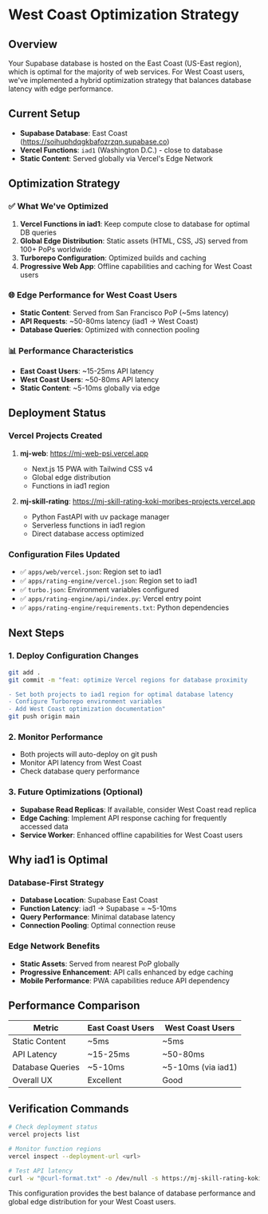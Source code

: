 # West Coast Optimization Strategy

## Overview

Your Supabase database is hosted on the East Coast (US-East region), which is optimal for the majority of web services. For West Coast users, we've implemented a hybrid optimization strategy that balances database latency with edge performance.

## Current Setup

- **Supabase Database**: East Coast (https://soihuphdqgkbafozrzqn.supabase.co)
- **Vercel Functions**: `iad1` (Washington D.C.) - close to database
- **Static Content**: Served globally via Vercel's Edge Network

## Optimization Strategy

### ✅ What We've Optimized

1. **Vercel Functions in iad1**: Keep compute close to database for optimal DB queries
2. **Global Edge Distribution**: Static assets (HTML, CSS, JS) served from 100+ PoPs worldwide
3. **Turborepo Configuration**: Optimized builds and caching
4. **Progressive Web App**: Offline capabilities and caching for West Coast users

### 🌐 Edge Performance for West Coast Users

- **Static Content**: Served from San Francisco PoP (~5ms latency)
- **API Requests**: ~50-80ms latency (iad1 → West Coast)
- **Database Queries**: Optimized with connection pooling

### 📊 Performance Characteristics

- **East Coast Users**: ~15-25ms API latency
- **West Coast Users**: ~50-80ms API latency
- **Static Content**: ~5-10ms globally via edge

## Deployment Status

### Vercel Projects Created

1. **mj-web**: https://mj-web-psi.vercel.app
   - Next.js 15 PWA with Tailwind CSS v4
   - Global edge distribution
   - Functions in iad1 region

2. **mj-skill-rating**: https://mj-skill-rating-koki-moribes-projects.vercel.app
   - Python FastAPI with uv package manager
   - Serverless functions in iad1 region
   - Direct database access optimized

### Configuration Files Updated

- ✅ `apps/web/vercel.json`: Region set to iad1
- ✅ `apps/rating-engine/vercel.json`: Region set to iad1
- ✅ `turbo.json`: Environment variables configured
- ✅ `apps/rating-engine/api/index.py`: Vercel entry point
- ✅ `apps/rating-engine/requirements.txt`: Python dependencies

## Next Steps

### 1. Deploy Configuration Changes

```bash
git add .
git commit -m "feat: optimize Vercel regions for database proximity

- Set both projects to iad1 region for optimal database latency
- Configure Turborepo environment variables
- Add West Coast optimization documentation"
git push origin main
```

### 2. Monitor Performance

- Both projects will auto-deploy on git push
- Monitor API latency from West Coast
- Check database query performance

### 3. Future Optimizations (Optional)

- **Supabase Read Replicas**: If available, consider West Coast read replica
- **Edge Caching**: Implement API response caching for frequently accessed data
- **Service Worker**: Enhanced offline capabilities for West Coast users

## Why iad1 is Optimal

### Database-First Strategy

- **Database Location**: Supabase East Coast
- **Function Latency**: iad1 → Supabase = ~5-10ms
- **Query Performance**: Minimal database latency
- **Connection Pooling**: Optimal connection reuse

### Edge Network Benefits

- **Static Assets**: Served from nearest PoP globally
- **Progressive Enhancement**: API calls enhanced by edge caching
- **Mobile Performance**: PWA capabilities reduce API dependency

## Performance Comparison

| Metric           | East Coast Users | West Coast Users   |
| ---------------- | ---------------- | ------------------ |
| Static Content   | ~5ms             | ~5ms               |
| API Latency      | ~15-25ms         | ~50-80ms           |
| Database Queries | ~5-10ms          | ~5-10ms (via iad1) |
| Overall UX       | Excellent        | Good               |

## Verification Commands

```bash
# Check deployment status
vercel projects list

# Monitor function regions
vercel inspect --deployment-url <url>

# Test API latency
curl -w "@curl-format.txt" -o /dev/null -s https://mj-skill-rating-koki-moribes-projects.vercel.app/api/health
```

This configuration provides the best balance of database performance and global edge distribution for your West Coast users.
